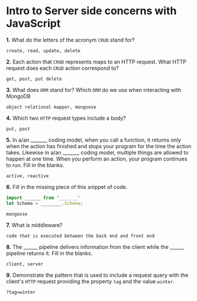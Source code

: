 # Intro to Server side concerns with JavaScript

**1.** What do the letters of the acronym `CRUD` stand for?
<!-- enter you answer in the space below -->
```
create, read, update, delete
```
**2.** Each action that `CRUD` represents maps to an HTTP request. What HTTP request does each `CRUD` action correspond to?
<!-- enter you answer in the space below -->
```
get, post, put delete
```
**3.** What does `ORM` stand for? Which `ORM` do we use when interacting with MongoDB
<!-- enter you answer in the space below -->
```
object relational mapper, mongoose
```
**4.** Which two `HTTP` request types include a body?
<!-- enter you answer in the space below -->
```
put, post
```
**5.** In a/an _______ coding model, when you call a function, it returns only when the action has finished and stops your program for the time the action takes. Likewise in a/an _______ coding model, multiple things are allowed to happen at one time. When you perform an action, your program continues to run.  Fill in the blanks.
<!-- enter you answer in the space below -->
```
active, reactive
```

**6.** Fill in the missing piece of this snippet of code.
```js
import ______ from "_______"
let Schema = ________.Schema;
```
<!-- enter you answer in the space below -->
```
mongoose
```
**7.** What is middleware?
<!-- enter you answer in the space below -->
```
code that is executed between the back end and front end
```
**8.** The ______ pipeline delivers information from the client while the ______ pipeline returns it. Fill in the blanks. 
<!-- enter you answer in the space below -->
```
client, server
```
**9.** 
Demonstrate the pattern that is used to include a request query with the client's `HTTP` request providing the property `tag` and the value `winter`.
<!-- enter you answer in the space below -->
```
?tag=winter
```
